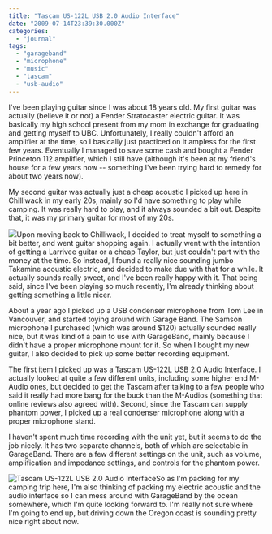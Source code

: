 ```yaml
---
title: "Tascam US-122L USB 2.0 Audio Interface"
date: "2009-07-14T23:39:30.000Z"
categories: 
  - "journal"
tags: 
  - "garageband"
  - "microphone"
  - "music"
  - "tascam"
  - "usb-audio"
---
```


I've been playing guitar since I was about 18 years old. My first guitar was actually (believe it or not) a Fender Stratocaster electric guitar. It was basically my high school present from my mom in exchange for graduating and getting myself to UBC. Unfortunately, I really couldn't afford an amplifier at the time, so I basically just practiced on it ampless for the first few years. Eventually I managed to save some cash and bought a Fender Princeton 112 amplifier, which I still have (although it's been at my friend's house for a few years now -- something I've been trying hard to remedy for about two years now).

My second guitar was actually just a cheap acoustic I picked up here in Chilliwack in my early 20s, mainly so I'd have something to play while camping. It was really hard to play, and it always sounded a bit out. Despite that, it was my primary guitar for most of my 20s.

![](http://farm4.static.flickr.com/3501/3277815726_abe46d6108.jpg?v=0)Upon moving back to Chilliwack, I decided to treat myself to something a bit better, and went guitar shopping again. I actually went with the intention of getting a Larrivee guitar or a cheap Taylor, but just couldn't part with the money at the time. So instead, I found a really nice sounding jumbo Takamine acoustic electric, and decided to make due with that for a while. It actually sounds really sweet, and I've been really happy with it. That being said, since I've been playing so much recently, I'm already thinking about getting something a little nicer.

About a year ago I picked up a USB condenser microphone from Tom Lee in Vancouver, and started toying around with Garage Band. The Samson microphone I purchased (which was around $120) actually sounded really nice, but it was kind of a pain to use with GarageBand, mainly because I didn't have a proper microphone mount for it. So when I bought my new guitar, I also decided to pick up some better recording equipment.

The first item I picked up was a Tascam US-122L USB 2.0 Audio Interface. I actually looked at quite a few different units, including some higher end M-Audio ones, but decided to get the Tascam after talking to a few people who said it really had more bang for the buck than the M-Audios (something that online reviews also agreed with). Second, since the Tascam can supply phantom power, I picked up a real condenser microphone along with a proper microphone stand.

I haven't spent much time recording with the unit yet, but it seems to do the job nicely. It has two separate channels, both of which are selectable in GarageBand. There are a few different settings on the unit, such as volume, amplification and impedance settings, and controls for the phantom power.

![Tascam US-122L USB 2.0 Audio Interface](http://farm3.static.flickr.com/2530/3721379121_ceda5c9c7b.jpg?v=0)So as I'm packing for my camping trip here, I'm also thinking of packing my electric acoustic and the audio interface so I can mess around with GarageBand by the ocean somewhere, which I'm quite looking forward to. I'm really not sure where I'm going to end up, but driving down the Oregon coast is sounding pretty nice right about now.
